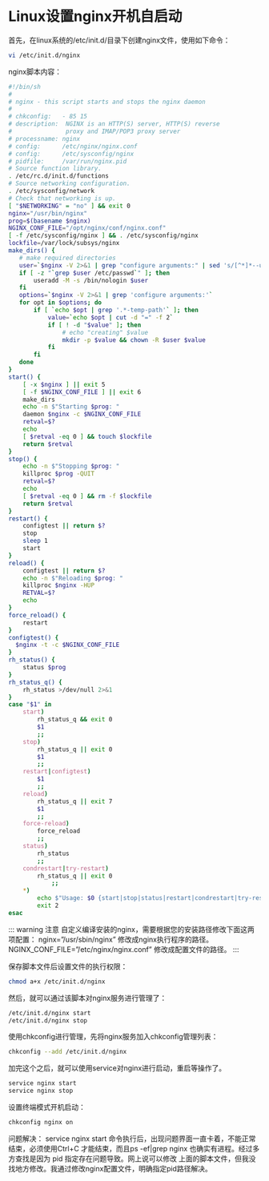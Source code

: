 # Linux设置nginx开机自启动


首先，在linux系统的/etc/init.d/目录下创建nginx文件，使用如下命令：
``` bash 
vi /etc/init.d/nginx
```

nginx脚本内容：
``` bash 
#!/bin/sh
#
# nginx - this script starts and stops the nginx daemon
#
# chkconfig:   - 85 15
# description:  NGINX is an HTTP(S) server, HTTP(S) reverse 
#               proxy and IMAP/POP3 proxy server
# processname: nginx
# config:      /etc/nginx/nginx.conf
# config:      /etc/sysconfig/nginx
# pidfile:     /var/run/nginx.pid
# Source function library.
. /etc/rc.d/init.d/functions
# Source networking configuration.
. /etc/sysconfig/network
# Check that networking is up.
[ "$NETWORKING" = "no" ] && exit 0
nginx="/usr/bin/nginx"
prog=$(basename $nginx)
NGINX_CONF_FILE="/opt/nginx/conf/nginx.conf"
[ -f /etc/sysconfig/nginx ] && . /etc/sysconfig/nginx
lockfile=/var/lock/subsys/nginx
make_dirs() {
   # make required directories
   user=`$nginx -V 2>&1 | grep "configure arguments:" | sed 's/[^*]*--user=\([^ ]*\).*/\1/g' -`
   if [ -z "`grep $user /etc/passwd`" ]; then
       useradd -M -s /bin/nologin $user
   fi
   options=`$nginx -V 2>&1 | grep 'configure arguments:'`
   for opt in $options; do
       if [ `echo $opt | grep '.*-temp-path'` ]; then
           value=`echo $opt | cut -d "=" -f 2`
           if [ ! -d "$value" ]; then
               # echo "creating" $value
               mkdir -p $value && chown -R $user $value
           fi
       fi
   done
}
start() {
    [ -x $nginx ] || exit 5
    [ -f $NGINX_CONF_FILE ] || exit 6
    make_dirs
    echo -n $"Starting $prog: "
    daemon $nginx -c $NGINX_CONF_FILE
    retval=$?
    echo
    [ $retval -eq 0 ] && touch $lockfile
    return $retval
}
stop() {
    echo -n $"Stopping $prog: "
    killproc $prog -QUIT
    retval=$?
    echo
    [ $retval -eq 0 ] && rm -f $lockfile
    return $retval
}
restart() {
    configtest || return $?
    stop
    sleep 1
    start
}
reload() {
    configtest || return $?
    echo -n $"Reloading $prog: "
    killproc $nginx -HUP
    RETVAL=$?
    echo
}
force_reload() {
    restart
}
configtest() {
  $nginx -t -c $NGINX_CONF_FILE
}
rh_status() {
    status $prog
}
rh_status_q() {
    rh_status >/dev/null 2>&1
}
case "$1" in
    start)
        rh_status_q && exit 0
        $1
        ;;
    stop)
        rh_status_q || exit 0
        $1
        ;;
    restart|configtest)
        $1
        ;;
    reload)
        rh_status_q || exit 7
        $1
        ;;
    force-reload)
        force_reload
        ;;
    status)
        rh_status
        ;;
    condrestart|try-restart)
        rh_status_q || exit 0
            ;;
    *)
        echo $"Usage: $0 {start|stop|status|restart|condrestart|try-restart|reload|force-reload|configtest}"
        exit 2
esac

```
::: warning
注意
自定义编译安装的nginx，需要根据您的安装路径修改下面这两项配置：
nginx=”/usr/sbin/nginx” 修改成nginx执行程序的路径。
NGINX_CONF_FILE=”/etc/nginx/nginx.conf” 修改成配置文件的路径。
:::


保存脚本文件后设置文件的执行权限：
``` bash
chmod a+x /etc/init.d/nginx
```
然后，就可以通过该脚本对nginx服务进行管理了：

``` bash 
/etc/init.d/nginx start
/etc/init.d/nginx stop
```
使用chkconfig进行管理，先将nginx服务加入chkconfig管理列表：
``` bash 
chkconfig --add /etc/init.d/nginx
```
加完这个之后，就可以使用service对nginx进行启动，重启等操作了。
``` bash 
service nginx start
service nginx stop
```

设置终端模式开机启动：
``` bash
chkconfig nginx on
```

问题解决：
service nginx start 命令执行后，出现问题界面一直卡着，不能正常结束，必须使用Ctrl+C 才能结束，而且ps -ef|grep nginx 也确实有进程。经过多方查找是因为 pid 指定存在问题导致。网上说可以修改 上面的脚本文件，但我没找地方修改。我通过修改nginx配置文件，明确指定pid路径解决。